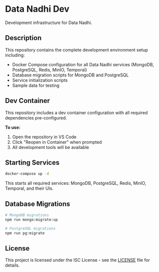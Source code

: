 # Data Nadhi Dev

Development infrastructure for Data Nadhi.

## Description

This repository contains the complete development environment setup including:
- Docker Compose configuration for all Data Nadhi services (MongoDB, PostgreSQL, Redis, MinIO, Temporal)
- Database migration scripts for MongoDB and PostgreSQL
- Service initialization scripts
- Sample data for testing

## Dev Container

This repository includes a dev container configuration with all required dependencies pre-configured.

**To use:**
1. Open the repository in VS Code
2. Click "Reopen in Container" when prompted
3. All development tools will be available

## Starting Services

```bash
docker-compose up -d
```

This starts all required services: MongoDB, PostgreSQL, Redis, MinIO, Temporal, and their UIs.

## Database Migrations

```bash
# MongoDB migrations
npm run mongo:migrate:up

# PostgreSQL migrations
npm run pg:migrate
```

## License

This project is licensed under the ISC License - see the [LICENSE](LICENSE) file for details.
